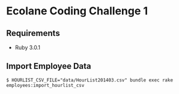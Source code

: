 # Ecolane Coding Challenge 1

## Requirements
* Ruby 3.0.1

## Import Employee Data
```
$ HOURLIST_CSV_FILE="data/HourList201403.csv" bundle exec rake employees:import_hourlist_csv
```